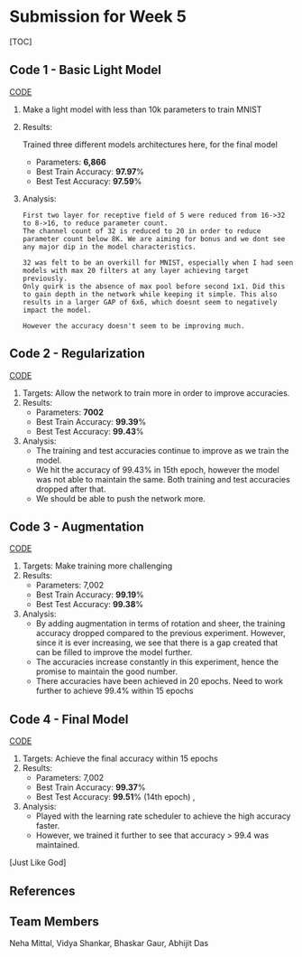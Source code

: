 # Submission for Week 5
[TOC]



## Code 1 - Basic Light Model

[CODE](https://github.com/MittalNeha/Extensive_Vision_AI6/blob/main/week5/Session_5_code1.ipynb)

1. Make a light model with less than 10k parameters to train MNIST

2. Results:

   Trained three different models architectures here, for the final model

   - Parameters: **6,866**
   - Best Train Accuracy: **97.97**%
   - Best Test Accuracy: **97.59**%

3. Analysis: 

   ```
   First two layer for receptive field of 5 were reduced from 16->32 to 8->16, to reduce parameter count.
   The channel count of 32 is reduced to 20 in order to reduce parameter count below 8K. We are aiming for bonus and we dont see any major dip in the model characteristics.
   
   32 was felt to be an overkill for MNIST, especially when I had seen models with max 20 filters at any layer achieving target previously.
   Only quirk is the absence of max pool before second 1x1. Did this to gain depth in the network while keeping it simple. This also results in a larger GAP of 6x6, which doesnt seem to negatively impact the model.
   
   However the accuracy doesn't seem to be improving much.
   ```



## Code 2 - Regularization

[CODE](https://github.com/MittalNeha/Extensive_Vision_AI6/blob/main/week5/Session_5_code2.ipynb)

1. Targets: Allow the network to train more in order to improve accuracies. 
2. Results:
   - Parameters: **7002**
   - Best Train Accuracy: **99.39**%
   - Best Test Accuracy: **99.43**%
3. Analysis: 
   - The training and test accuracies continue to improve as we train the model. 
   - We hit the accuracy of 99.43% in 15th epoch, however the model was not able to maintain the same. Both training and test accuracies dropped after that.
   - We should be able to push the network more.



## Code 3 - Augmentation

[CODE](https://github.com/MittalNeha/Extensive_Vision_AI6/blob/main/week5/Session_5_code3.ipynb)

1. Targets: Make training more challenging
2. Results:
   - Parameters: 7,002
   - Best Train Accuracy: **99.19**%
   - Best Test Accuracy: **99.38**%
3. Analysis: 
   - By adding augmentation in terms of rotation and sheer, the training accuracy dropped compared to the previous experiment. However, since it is ever increasing, we see that there is a gap created that can be filled to improve the model further.
   - The accuracies increase constantly in this experiment, hence the promise to maintain the good number.
   - There accuracies have been achieved in 20 epochs. Need to work further to achieve 99.4% within 15 epochs



## Code 4 - Final Model

[CODE](https://github.com/MittalNeha/Extensive_Vision_AI6/blob/main/week5/Session_5_code4.ipynb)

1. Targets: Achieve the final accuracy within 15 epochs
2. Results:
   - Parameters: 7,002
   - Best Train Accuracy: **99.37**%
   - Best Test Accuracy: **99.51**% (14th epoch) , 
3. Analysis: 
   - Played with the learning rate scheduler to achieve the high accuracy faster.
   - However, we trained it further to see that accuracy > 99.4 was maintained. 

[Just Like God]

## References



## Team Members

Neha Mittal, Vidya Shankar, Bhaskar Gaur, Abhijit Das
